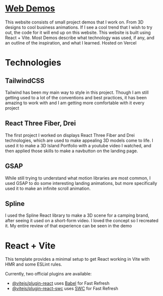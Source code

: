 # [Web Demos](https://web-demos-demos-4rcjcvoes-markstanls-projects.vercel.app/)
This website consists of small project demos that I work on. From 3D designs to cool business animations. If I see a cool trend that I wish to try out, the code
for it will end up on this website. This website is built using React + Vite. Most Demos describe what technology was used, if any, and an outline of 
the inspiration, and what I learned. Hosted on Vercel

# Technologies
## TailwindCSS
Tailwind has been my main way to style in this project. Though I am still getting used to a lot of the conventions and best practices, it has been
amazing to work with and I am getting more comfortable with it every project

## React Three Fiber, Drei
The first project I worked on displays React Three Fiber and Drei technologies, which are used to make appealing 3D models come to life. I used it
to make a 3D Island Portfolio with a youtube video I watched, and then applied those skills to make a navbutton on the landing page.

## GSAP
While still trying to understand what motion libraries are most common, I used GSAP to do some interesting landing animations, but more specifically 
used it to make an infinite scroll animation. 

## Spline
I used the Spline React library to make a 3D scene for a camping brand, after seeing it used on a short-form video. I loved the concept so I recreated it.
My entire review of that experience can be seen in the demo



# React + Vite

This template provides a minimal setup to get React working in Vite with HMR and some ESLint rules.

Currently, two official plugins are available:

- [@vitejs/plugin-react](https://github.com/vitejs/vite-plugin-react/blob/main/packages/plugin-react/README.md) uses [Babel](https://babeljs.io/) for Fast Refresh
- [@vitejs/plugin-react-swc](https://github.com/vitejs/vite-plugin-react-swc) uses [SWC](https://swc.rs/) for Fast Refresh
